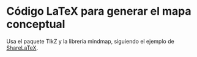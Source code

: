 # Código LaTeX para generar el mapa conceptual

Usa el paquete TIkZ y la librería mindmap, siguiendo el ejemplo de [ShareLaTeX](https://www.sharelatex.com/blog/2013/09/04/tikz-series-pt5.html).
